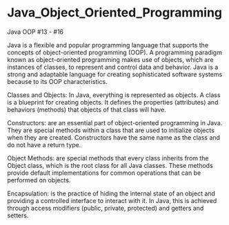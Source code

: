 # Java_Object_Oriented_Programming
Java OOP
#13 - #16

Java is a flexible and popular programming language that supports the concepts of object-oriented programming (OOP). A programming paradigm known as object-oriented programming makes use of objects, which are instances of classes, to represent and control data and behavior. Java is a strong and adaptable language for creating sophisticated software systems because to its OOP characteristics.

Classes and Objects: In Java, everything is represented as objects. A class is a blueprint for creating objects. It defines the properties (attributes) and behaviors (methods) that objects of that class will have.

Constructors: are an essential part of object-oriented programming in Java. They are special methods within a class that are used to initialize objects when they are created. Constructors have the same name as the class and do not have a return type. 

Object Methods: are special methods that every class inherits from the Object class, which is the root class for all Java classes. These methods provide default implementations for common operations that can be performed on objects.

Encapsulation: is the practice of hiding the internal state of an object and providing a controlled interface to interact with it. In Java, this is achieved through access modifiers (public, private, protected) and getters and setters.
